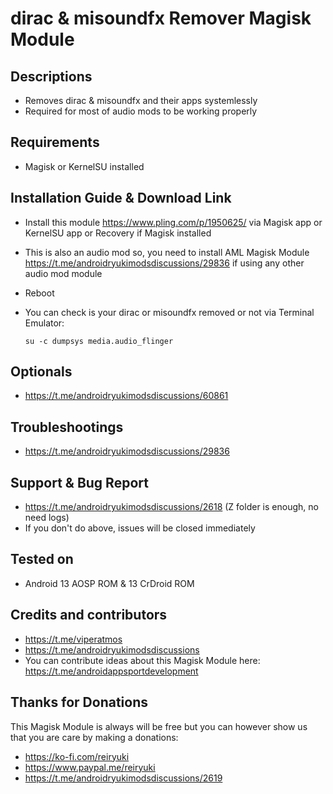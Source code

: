 # dirac & misoundfx Remover Magisk Module

## Descriptions
- Removes dirac & misoundfx and their apps systemlessly
- Required for most of audio mods to be working properly

## Requirements
- Magisk or KernelSU installed

## Installation Guide & Download Link
- Install this module https://www.pling.com/p/1950625/ via Magisk app or KernelSU app or Recovery if Magisk installed
- This is also an audio mod so, you need to install AML Magisk Module https://t.me/androidryukimodsdiscussions/29836 if using any other audio mod module
- Reboot
- You can check is your dirac or misoundfx removed or not via Terminal Emulator:

  `su -c dumpsys media.audio_flinger`


## Optionals
- https://t.me/androidryukimodsdiscussions/60861

## Troubleshootings
- https://t.me/androidryukimodsdiscussions/29836

## Support & Bug Report
- https://t.me/androidryukimodsdiscussions/2618 (Z folder is enough, no need logs)
- If you don't do above, issues will be closed immediately

## Tested on
- Android 13 AOSP ROM & 13 CrDroid ROM

## Credits and contributors
- https://t.me/viperatmos
- https://t.me/androidryukimodsdiscussions
- You can contribute ideas about this Magisk Module here: https://t.me/androidappsportdevelopment

## Thanks for Donations
This Magisk Module is always will be free but you can however show us that you are care by making a donations:
- https://ko-fi.com/reiryuki
- https://www.paypal.me/reiryuki
- https://t.me/androidryukimodsdiscussions/2619


